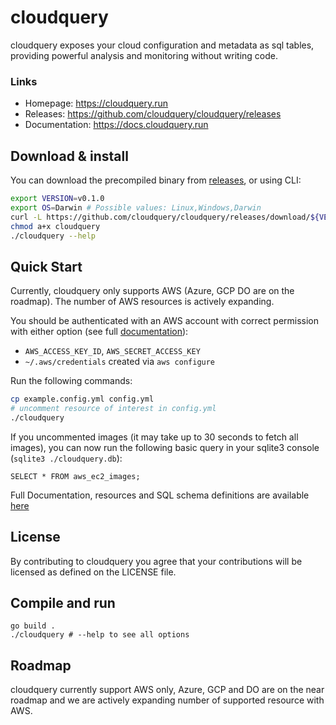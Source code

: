 # cloudquery

cloudquery exposes your cloud configuration and metadata as sql tables,
providing powerful analysis and monitoring without writing code.

### Links
* Homepage: https://cloudquery.run
* Releases: https://github.com/cloudquery/cloudquery/releases
* Documentation: https://docs.cloudquery.run

## Download & install

You can download the precompiled binary from [releases](https://github.com/cloudquery/cloudquery/releases), or using CLI:

```bash
export VERSION=v0.1.0
export OS=Darwin # Possible values: Linux,Windows,Darwin
curl -L https://github.com/cloudquery/cloudquery/releases/download/${VERSION}/cloudquery_${OS}_x86_64 -o cloudquery
chmod a+x cloudquery
./cloudquery --help
```

## Quick Start

Currently, cloudquery only supports AWS (Azure, GCP DO are on the roadmap).
The number of AWS resources is actively expanding.

You should be authenticated with an AWS account with correct permission with either option (see full [documentation](https://docs.aws.amazon.com/sdk-for-java/v1/developer-guide/credentials.html)):
 * `AWS_ACCESS_KEY_ID`, `AWS_SECRET_ACCESS_KEY`
 * `~/.aws/credentials` created via `aws configure`
 
 Run the following commands:
 
```bash
cp example.config.yml config.yml
# uncomment resource of interest in config.yml
./cloudquery
 ```

If you uncommented images (it may take up to 30 seconds to fetch all images),
you can now run the following basic query in your sqlite3 console (`sqlite3 ./cloudquery.db`):

```sqlite
SELECT * FROM aws_ec2_images;
```

Full Documentation, resources and SQL schema definitions are available [here](https://docs.cloudquery.run)

## License

By contributing to cloudquery you agree that your contributions will be licensed as defined on the LICENSE file.

## Compile and run

```
go build .
./cloudquery # --help to see all options
```

## Roadmap

cloudquery currently support AWS only, Azure, GCP and DO are on the near roadmap and we are actively expanding number of supported resource with AWS.
